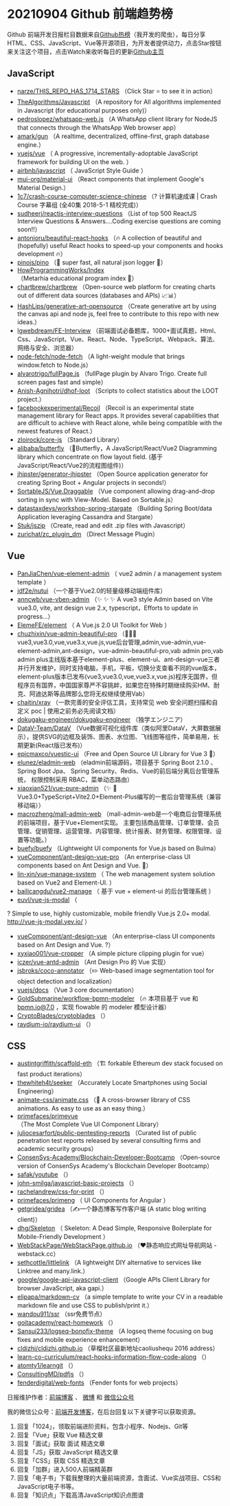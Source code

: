 # 20210904 Github 前端趋势榜

Github 前端开发日报栏目数据来自[Github热榜](https://github.qdkfweb.cn/)（我开发的爬虫），每日分享HTML、CSS、JavaScript、Vue等开源项目，为开发者提供动力，点击Star按钮来关注这个项目，点击Watch来收听每日的更新[Github主页](https://github.com/kujian/githubTrending)
## JavaScript

* [narze/THIS_REPO_HAS_1714_STARS](https://github.com/narze/THIS_REPO_HAS_1714_STARS) （Click Star &#x2b50;&#xfe0f; to see it in action）
* [TheAlgorithms/Javascript](https://github.com/TheAlgorithms/Javascript) （A repository for All algorithms implemented in Javascript (for educational purposes only)）
* [pedroslopez/whatsapp-web.js](https://github.com/pedroslopez/whatsapp-web.js) （A WhatsApp client library for NodeJS that connects through the WhatsApp Web browser app）
* [amark/gun](https://github.com/amark/gun) （A realtime, decentralized, offline-first, graph database engine.）
* [vuejs/vue](https://github.com/vuejs/vue) （
        A progressive, incrementally-adoptable JavaScript framework for building UI on the web.
      ）
* [airbnb/javascript](https://github.com/airbnb/javascript) （
        JavaScript Style Guide
      ）
* [mui-org/material-ui](https://github.com/mui-org/material-ui) （React components that implement Google's Material Design.）
* [1c7/crash-course-computer-science-chinese](https://github.com/1c7/crash-course-computer-science-chinese) （? 计算机速成课 | Crash Course 字幕组 (全40集 2018-5-1 精校完成)）
* [sudheerj/reactjs-interview-questions](https://github.com/sudheerj/reactjs-interview-questions) （List of top 500 ReactJS Interview Questions &amp; Answers....Coding exercise questions are coming soon!!）
* [antonioru/beautiful-react-hooks](https://github.com/antonioru/beautiful-react-hooks) （&#x1f525; A collection of beautiful and (hopefully) useful React hooks to speed-up your components and hooks development &#x1f525;）
* [pinojs/pino](https://github.com/pinojs/pino) （&#x1f332; super fast, all natural json logger &#x1f332;）
* [HowProgrammingWorks/Index](https://github.com/HowProgrammingWorks/Index) （Metarhia educational program index &#x1f4d6;）
* [chartbrew/chartbrew](https://github.com/chartbrew/chartbrew) （Open-source web platform for creating charts out of different data sources (databases and APIs) &#x1f4c8;&#x1f4ca;）
* [HashLips/generative-art-opensource](https://github.com/HashLips/generative-art-opensource) （Create generative art by using the canvas api and node js, feel free to contribute to this repo with new ideas.）
* [lgwebdream/FE-Interview](https://github.com/lgwebdream/FE-Interview) （前端面试必备题库，1000+面试真题，Html、Css、JavaScript、Vue、React、Node、TypeScript、Webpack、算法、网络与安全、浏览器）
* [node-fetch/node-fetch](https://github.com/node-fetch/node-fetch) （A light-weight module that brings window.fetch to Node.js）
* [alvarotrigo/fullPage.js](https://github.com/alvarotrigo/fullPage.js) （fullPage plugin by Alvaro Trigo. Create full screen pages fast and simple）
* [Anish-Agnihotri/dhof-loot](https://github.com/Anish-Agnihotri/dhof-loot) （Scripts to collect statistics about the LOOT project.）
* [facebookexperimental/Recoil](https://github.com/facebookexperimental/Recoil) （Recoil is an experimental state management library for React apps. It provides several capabilities that are difficult to achieve with React alone, while being compatible with the newest features of React.）
* [zloirock/core-js](https://github.com/zloirock/core-js) （Standard Library）
* [alibaba/butterfly](https://github.com/alibaba/butterfly) （&#x1f98b;Butterfly，A JavaScript/React/Vue2 Diagramming library which concentrate on flow layout field. (基于JavaScript/React/Vue2的流程图组件)）
* [jhipster/generator-jhipster](https://github.com/jhipster/generator-jhipster) （Open Source application generator for creating Spring Boot + Angular projects in seconds!）
* [SortableJS/Vue.Draggable](https://github.com/SortableJS/Vue.Draggable) （Vue component allowing drag-and-drop sorting in sync with View-Model. Based on Sortable.js）
* [datastaxdevs/workshop-spring-stargate](https://github.com/datastaxdevs/workshop-spring-stargate) （Building Spring Boot/data Application leveraging Cassandra and Stargate）
* [Stuk/jszip](https://github.com/Stuk/jszip) （Create, read and edit .zip files with Javascript）
* [zurichat/zc_plugin_dm](https://github.com/zurichat/zc_plugin_dm) （Direct Message Plugin）

## Vue

* [PanJiaChen/vue-element-admin](https://github.com/PanJiaChen/vue-element-admin) （
        vue2 admin / a management system template
      ）
* [jdf2e/nutui](https://github.com/jdf2e/nutui) （一个基于Vue2.0的轻量级移动端组件库）
* [anncwb/vue-vben-admin](https://github.com/anncwb/vue-vben-admin) （&#x2728; &#x2728; &#x2728; A vue3 style Admin based on Vite vue3.0, vite, ant design vue 2.x, typescript，Efforts to update in progress...）
* [ElemeFE/element](https://github.com/ElemeFE/element) （
        A Vue.js 2.0 UI Toolkit for Web
      ）
* [chuzhixin/vue-admin-beautiful-pro](https://github.com/chuzhixin/vue-admin-beautiful-pro) （&#x1f680;&#x1f680;&#x1f680;vue3,vue3.0,vue,vue3.x,vue.js,vue后台管理,admin,vue-admin,vue-element-admin,ant-design，vue-admin-beautiful-pro,vab admin pro,vab admin plus主线版本基于element-plus、element-ui、ant-design-vue三者并行开发维护，同时支持电脑，手机，平板，切换分支查看不同的vue版本，element-plus版本已发布(vue3,vue3.0,vue,vue3.x,vue.js)程序无国界，但程序员有国界，中国国家尊严不容挑衅，如果您在特殊时期继续购买HM、耐克、阿迪达斯等品牌那么您将无权继续使用Vab）
* [chaitin/xray](https://github.com/chaitin/xray) （一款完善的安全评估工具，支持常见 web 安全问题扫描和自定义 poc | 使用之前务必先阅读文档）
* [dokugaku-engineer/dokugaku-engineer](https://github.com/dokugaku-engineer/dokugaku-engineer) （独学エンジニア）
* [DataV-Team/DataV](https://github.com/DataV-Team/DataV) （Vue数据可视化组件库（类似阿里DataV，大屏数据展示），提供SVG的边框及装饰、图表、水位图、飞线图等组件，简单易用，长期更新(React版已发布)）
* [epicmaxco/vuestic-ui](https://github.com/epicmaxco/vuestic-ui) （Free and Open Source UI Library for Vue 3 &#x1f918;）
* [elunez/eladmin-web](https://github.com/elunez/eladmin-web) （eladmin前端源码，项目基于 Spring Boot 2.1.0 、 Spring Boot Jpa、 Spring Security、Redis、Vue的前后端分离后台管理系统， 权限控制采用 RBAC，菜单动态路由）
* [xiaoxian521/vue-pure-admin](https://github.com/xiaoxian521/vue-pure-admin) （&#x2728; &#x1f680;Vue3.0+TypeScript+Vite2.0+Element-Plus编写的一套后台管理系统（兼容移动端））
* [macrozheng/mall-admin-web](https://github.com/macrozheng/mall-admin-web) （mall-admin-web是一个电商后台管理系统的前端项目，基于Vue+Element实现。 主要包括商品管理、订单管理、会员管理、促销管理、运营管理、内容管理、统计报表、财务管理、权限管理、设置等功能。）
* [buefy/buefy](https://github.com/buefy/buefy) （Lightweight UI components for Vue.js based on Bulma）
* [vueComponent/ant-design-vue-pro](https://github.com/vueComponent/ant-design-vue-pro) （An enterprise-class UI components based on Ant Design and Vue. &#x1f41c;）
* [lin-xin/vue-manage-system](https://github.com/lin-xin/vue-manage-system) （
        The web management system solution based on Vue2 and Element-UI.
      ）
* [bailicangdu/vue2-manage](https://github.com/bailicangdu/vue2-manage) （
        基于 vue + element-ui 的后台管理系统
      ）
* [euvl/vue-js-modal](https://github.com/euvl/vue-js-modal) （
        
? Simple to use, highly customizable, mobile friendly Vue.js 2.0+ modal. <a href="http://vue-js-modal.yev.io/">http://vue-js-modal.yev.io/</a>
      ）
* [vueComponent/ant-design-vue](https://github.com/vueComponent/ant-design-vue) （An enterprise-class UI components based on Ant Design and Vue. ?）
* [xyxiao001/vue-cropper](https://github.com/xyxiao001/vue-cropper) （A simple picture clipping plugin for vue）
* [iczer/vue-antd-admin](https://github.com/iczer/vue-antd-admin) （Ant Design Pro 的 Vue 实现）
* [jsbroks/coco-annotator](https://github.com/jsbroks/coco-annotator) （&#x270f;&#xfe0f; Web-based image segmentation tool for object detection and localization）
* [vuejs/docs](https://github.com/vuejs/docs) （Vue 3 core documentation）
* [GoldSubmarine/workflow-bpmn-modeler](https://github.com/GoldSubmarine/workflow-bpmn-modeler) （&#x1f525; 本项目基于 vue 和 bpmn.io@7.0 ，实现 flowable 的 modeler 模型设计器）
* [CryptoBlades/cryptoblades](https://github.com/CryptoBlades/cryptoblades) （）
* [raydium-io/raydium-ui](https://github.com/raydium-io/raydium-ui) （）

## CSS

* [austintgriffith/scaffold-eth](https://github.com/austintgriffith/scaffold-eth) （&#x1f3d7; forkable Ethereum dev stack focused on fast product iterations）
* [thewhiteh4t/seeker](https://github.com/thewhiteh4t/seeker) （Accurately Locate Smartphones using Social Engineering）
* [animate-css/animate.css](https://github.com/animate-css/animate.css) （&#x1f37f; A cross-browser library of CSS animations. As easy to use as an easy thing.）
* [primefaces/primevue](https://github.com/primefaces/primevue) （The Most Complete Vue UI Component Library）
* [juliocesarfort/public-pentesting-reports](https://github.com/juliocesarfort/public-pentesting-reports) （Curated list of public penetration test reports released by several consulting firms and academic security groups）
* [ConsenSys-Academy/Blockchain-Developer-Bootcamp](https://github.com/ConsenSys-Academy/Blockchain-Developer-Bootcamp) （Open-source version of ConsenSys Academy's Blockchain Developer Bootcamp）
* [safak/youtube](https://github.com/safak/youtube) （）
* [john-smilga/javascript-basic-projects](https://github.com/john-smilga/javascript-basic-projects) （）
* [rachelandrew/css-for-print](https://github.com/rachelandrew/css-for-print) （）
* [primefaces/primeng](https://github.com/primefaces/primeng) （
        UI Components for Angular
      ）
* [getgridea/gridea](https://github.com/getgridea/gridea) （&#x270d;&#xfe0f;一个静态博客写作客户端 (A static blog writing client)）
* [dhg/Skeleton](https://github.com/dhg/Skeleton) （
        Skeleton: A Dead Simple, Responsive Boilerplate for Mobile-Friendly Development
      ）
* [WebStackPage/WebStackPage.github.io](https://github.com/WebStackPage/WebStackPage.github.io) （&#x2764;&#xfe0f;静态响应式网址导航网站 - webstack.cc）
* [sethcottle/littlelink](https://github.com/sethcottle/littlelink) （A lightweight DIY alternative to services like Linktree and many.link.）
* [google/google-api-javascript-client](https://github.com/google/google-api-javascript-client) （Google APIs Client Library for browser JavaScript, aka gapi.）
* [elipapa/markdown-cv](https://github.com/elipapa/markdown-cv) （a simple template to write your CV in a readable markdown file and use CSS to publish/print it.）
* [wandou911/ssr](https://github.com/wandou911/ssr) （ssr免费节点）
* [goitacademy/react-homework](https://github.com/goitacademy/react-homework) （）
* [Sansui233/logseq-bonofix-theme](https://github.com/Sansui233/logseq-bonofix-theme) （A logseq theme focusing on bug fixes and mobile experience enhancement）
* [cldizhi/cldizhi.github.io](https://github.com/cldizhi/cldizhi.github.io) （草榴社区最新地址caoliushequ 2016 address）
* [learn-co-curriculum/react-hooks-information-flow-code-along](https://github.com/learn-co-curriculum/react-hooks-information-flow-code-along) （）
* [atomty1/learngit](https://github.com/atomty1/learngit) （）
* [ConsultingMD/pdfjs](https://github.com/ConsultingMD/pdfjs) （）
* [fenderdigital/web-fonts](https://github.com/fenderdigital/web-fonts) （Fender fonts for web projects）


日报维护作者：[前端博客](https://qdkfweb.cn/) 、 [微博](https://qdkfweb.cn/go/weibo) 和 [微信公众号](https://open.weixin.qq.com/qr/code?username=caibaojian_com)

我的微信公众号：[前端开发博客](https://open.weixin.qq.com/qr/code?username=caibaojian_com)，在后台回复以下关键字可以获取资源。

1. 回复「1024」，领取前端进阶资料，包含小程序、Nodejs、Git等
2. 回复「Vue」获取 Vue 精选文章
3. 回复「面试」获取 面试 精选文章
4. 回复「JS」获取 JavaScript 精选文章
5. 回复「CSS」获取 CSS 精选文章
6. 回复「加群」进入500人前端精英群
7. 回复「电子书」下载我整理的大量前端资源，含面试、Vue实战项目、CSS和JavaScript电子书等。
8. 回复「知识点」下载高清JavaScript知识点图谱